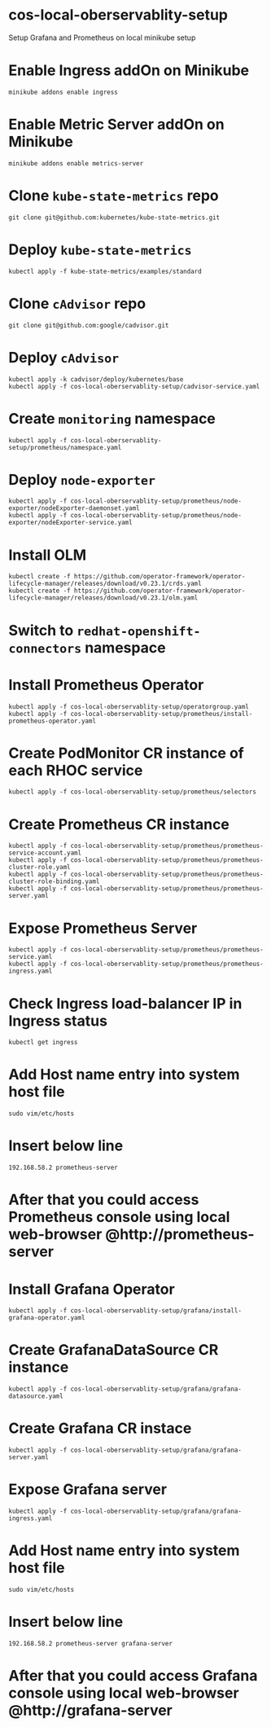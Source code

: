 # cos-local-oberservablity-setup
Setup Grafana and Prometheus on local minikube setup

# Enable Ingress addOn on Minikube
```
minikube addons enable ingress
```

# Enable Metric Server addOn on Minikube
```
minikube addons enable metrics-server
```

# Clone `kube-state-metrics` repo
```
git clone git@github.com:kubernetes/kube-state-metrics.git
```

# Deploy `kube-state-metrics`
```
kubectl apply -f kube-state-metrics/examples/standard
```

# Clone `cAdvisor` repo
```
git clone git@github.com:google/cadvisor.git 
```

# Deploy `cAdvisor`
```
kubectl apply -k cadvisor/deploy/kubernetes/base
kubectl apply -f cos-local-oberservablity-setup/cadvisor-service.yaml
```

# Create `monitoring` namespace
```
kubectl apply -f cos-local-oberservablity-setup/prometheus/namespace.yaml
```

# Deploy `node-exporter`
```
kubectl apply -f cos-local-oberservablity-setup/prometheus/node-exporter/nodeExporter-daemonset.yaml
kubectl apply -f cos-local-oberservablity-setup/prometheus/node-exporter/nodeExporter-service.yaml
```

# Install OLM
```
kubectl create -f https://github.com/operator-framework/operator-lifecycle-manager/releases/download/v0.23.1/crds.yaml
kubectl create -f https://github.com/operator-framework/operator-lifecycle-manager/releases/download/v0.23.1/olm.yaml
```

# Switch to `redhat-openshift-connectors` namespace


# Install Prometheus Operator
```
kubectl apply -f cos-local-oberservablity-setup/operatorgroup.yaml
kubectl apply -f cos-local-oberservablity-setup/prometheus/install-prometheus-operator.yaml
```

# Create PodMonitor CR instance of each RHOC service
```
kubectl apply -f cos-local-oberservablity-setup/prometheus/selectors
```

# Create Prometheus CR instance
```
kubectl apply -f cos-local-oberservablity-setup/prometheus/prometheus-service-account.yaml
kubectl apply -f cos-local-oberservablity-setup/prometheus/prometheus-cluster-role.yaml
kubectl apply -f cos-local-oberservablity-setup/prometheus/prometheus-cluster-role-binding.yaml
kubectl apply -f cos-local-oberservablity-setup/prometheus/prometheus-server.yaml
```

# Expose Prometheus Server
```
kubectl apply -f cos-local-oberservablity-setup/prometheus/prometheus-service.yaml
kubectl apply -f cos-local-oberservablity-setup/prometheus/prometheus-ingress.yaml
```

# Check Ingress load-balancer IP in Ingress status
```
kubectl get ingress
```

# Add Host name entry into system host file
```
sudo vim/etc/hosts
```

# Insert below line
```
192.168.58.2 prometheus-server
```

# After that you could access Prometheus console using local web-browser @http://prometheus-server

# Install Grafana Operator
```
kubectl apply -f cos-local-oberservablity-setup/grafana/install-grafana-operator.yaml
```

# Create GrafanaDataSource CR instance
```
kubectl apply -f cos-local-oberservablity-setup/grafana/grafana-datasource.yaml
```

# Create Grafana CR instace
```
kubectl apply -f cos-local-oberservablity-setup/grafana/grafana-server.yaml
```

# Expose Grafana server
```
kubectl apply -f cos-local-oberservablity-setup/grafana/grafana-ingress.yaml
```

# Add Host name entry into system host file
```
sudo vim/etc/hosts
```

# Insert below line
```
192.168.58.2 prometheus-server grafana-server
```

# After that you could access Grafana console using local web-browser @http://grafana-server